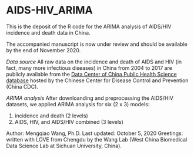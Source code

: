 # AIDS-HIV_ARIMA
This is the deposit of the R code for the ARIMA analysis of AIDS/HIV incidence and death data in China.

The accompanied manuscript is now under review and should be available by the end of November 2020.

*Data source*
All raw data on the incidence and death of AIDS and HIV (in fact, many more infectious diseases) in China from 2004 to 2017 are publicly available from the [Data Center of China Public Health Science database](http://www.phsciencedata.cn/Share/en/) hosted by the Chinese Center for Disease Control and Prevention (China CDC). 

*ARIMA analysis*
After downloanding and preprocessing the AIDS/HIV datasets, we applied ARIMA analysis for six (2 x 3) models:
1. incidence and death (2 levels)
2. AIDS, HIV, and AIDS/HIV combined (3 levels)


Author: Mengqiao Wang, Ph.D.
Last updated: October 5, 2020
Greetings: written with LOVE from Chengdu by the Wang Lab (West China Biomedical Data Science Lab at Sichuan University, China). 
